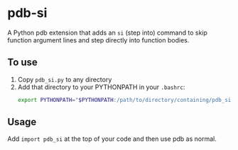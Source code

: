# pdb-si

A Python pdb extension that adds an `si` (step into) command to skip function argument lines and step directly into function bodies. 

## To use

1. Copy `pdb_si.py` to any directory
2. Add that directory to your PYTHONPATH in your `.bashrc`:
   ```bash
   export PYTHONPATH="$PYTHONPATH:/path/to/directory/containing/pdb_si.py"
   ```

## Usage

Add ``import pdb_si`` at the top of your code and then use pdb as normal.

